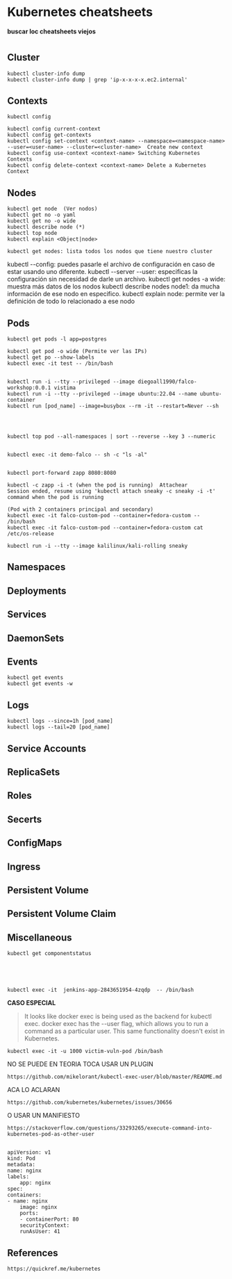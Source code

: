 # Kubernetes cheatsheets 

**buscar loc cheatsheets viejos**


#


## Cluster

    kubectl cluster-info dump
    kubectl cluster-info dump | grep 'ip-x-x-x-x.ec2.internal'

## Contexts

    kubectl config

    kubectl config current-context
    kubectl config get-contexts
    kubectl config set-context <context-name> --namespace=<namespace-name> --user=<user-name> --cluster=<cluster-name>  Create new context
    kubectl config use-context <context-name> Switching Kubernetes Contexts
    kubectl config delete-context <context-name> Delete a Kubernetes Context

## Nodes

    kubectl get node  (Ver nodos)
    kubectl get no -o yaml
    kubectl get no -o wide
    kubectl describe node (*)
    kubectl top node
    kubectl explain <Object|node>

    kubectl get nodes: lista todos los nodos que tiene nuestro cluster
kubectl --config: puedes pasarle el archivo de configuración en caso de estar usando uno diferente.
kubectl --server --user: especificas la configuración sin necesidad de darle un archivo.
kubectl get nodes -a wide: muestra más datos de los nodos
kubectl describe nodes node1: da mucha información de ese nodo en especifico.
kubectl explain node: permite ver la definición de todo lo relacionado a ese nodo

## Pods

    kubectl get pods -l app=postgres

    kubectl get pod -o wide (Permite ver las IPs)
    kubectl get po --show-labels
    kubectl exec -it test -- /bin/bash


    kubectl run -i --tty --privileged --image diegoall1990/falco-workshop:0.0.1 vistima
    kubectl run -i --tty --privileged --image ubuntu:22.04 --name ubuntu-container
    kubectl run [pod_name] --image=busybox --rm -it --restart=Never --sh




    kubectl top pod --all-namespaces | sort --reverse --key 3 --numeric


    kubectl exec -it demo-falco -- sh -c "ls -al"


    kubectl port-forward zapp 8080:8080

    kubectl -c zapp -i -t (when the pod is running)  Attachear
    Session ended, resume using 'kubectl attach sneaky -c sneaky -i -t' command when the pod is running

    (Pod with 2 containers principal and secondary)
    kubectl exec -it falco-custom-pod --container=fedora-custom -- /bin/bash
    kubectl exec -it falco-custom-pod --container=fedora-custom cat /etc/os-release

    kubectl run -i --tty --image kalilinux/kali-rolling sneaky




## Namespaces





## Deployments



## Services



## DaemonSets



## Events

    kubectl get events
    kubectl get events -w




## Logs

    kubectl logs --since=1h [pod_name]
    kubectl logs --tail=20 [pod_name]




## Service Accounts



## ReplicaSets


## Roles


## Secerts


## ConfigMaps


## Ingress


## Persistent Volume


## Persistent Volume Claim


## Miscellaneous

    kubectl get componentstatus





    kubectl exec -it  jenkins-app-2843651954-4zqdp  -- /bin/bash


**CASO ESPECIAL**

> It looks like docker exec is being used as the backend for kubectl exec. docker exec has the --user flag, which allows you to run a command as a particular user. This same functionality doesn't exist in Kubernetes.

    kubectl exec -it -u 1000 victim-vuln-pod /bin/bash
    
NO SE PUEDE EN TEORIA TOCA USAR UN PLUGIN

    https://github.com/mikelorant/kubectl-exec-user/blob/master/README.md

ACA LO ACLARAN

    https://github.com/kubernetes/kubernetes/issues/30656

O USAR UN MANIFIESTO

    https://stackoverflow.com/questions/33293265/execute-command-into-kubernetes-pod-as-other-user


    apiVersion: v1
    kind: Pod
    metadata:
    name: nginx
    labels:
        app: nginx
    spec:
    containers:
    - name: nginx
        image: nginx
        ports:
        - containerPort: 80
        securityContext:
        runAsUser: 41



## References



    https://quickref.me/kubernetes